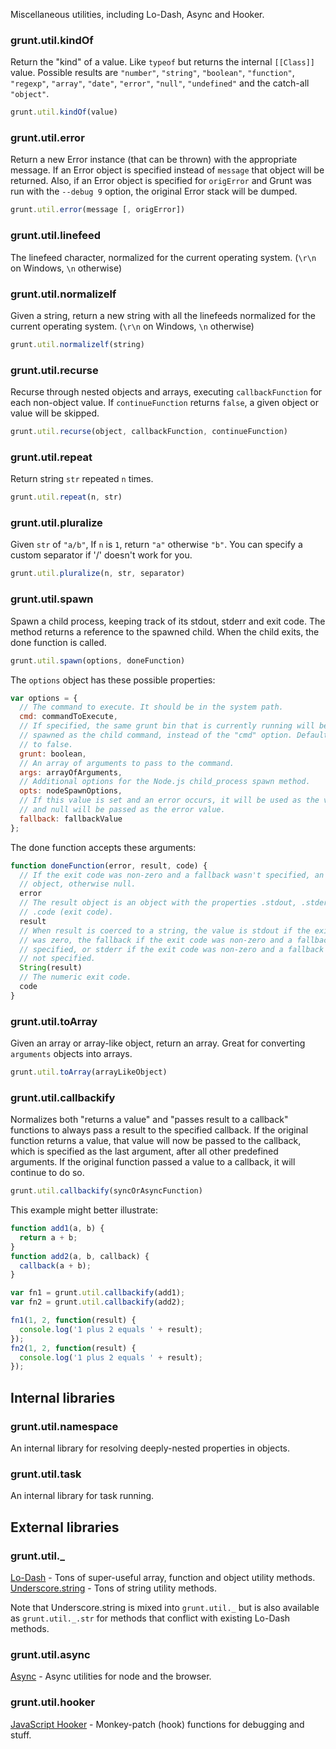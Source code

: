 Miscellaneous utilities, including Lo-Dash, Async and Hooker.

### grunt.util.kindOf
Return the "kind" of a value. Like `typeof` but returns the internal `[[Class]]` value. Possible results are `"number"`, `"string"`, `"boolean"`, `"function"`, `"regexp"`, `"array"`, `"date"`, `"error"`, `"null"`, `"undefined"` and the catch-all `"object"`.

```js
grunt.util.kindOf(value)
```

### grunt.util.error
Return a new Error instance (that can be thrown) with the appropriate message. If an Error object is specified instead of `message` that object will be returned.
Also, if an Error object is specified for `origError` and Grunt was run with the `--debug 9` option, the original Error stack will be dumped.

```js
grunt.util.error(message [, origError])
```

### grunt.util.linefeed
The linefeed character, normalized for the current operating system. (`\r\n` on Windows, `\n` otherwise)

### grunt.util.normalizelf
Given a string, return a new string with all the linefeeds normalized for the current operating system. (`\r\n` on Windows, `\n` otherwise)

```js
grunt.util.normalizelf(string)
```

### grunt.util.recurse
Recurse through nested objects and arrays, executing `callbackFunction` for each non-object value. If `continueFunction` returns `false`, a given object or value will be skipped.

```js
grunt.util.recurse(object, callbackFunction, continueFunction)
```

### grunt.util.repeat
Return string `str` repeated `n` times.

```js
grunt.util.repeat(n, str)
```

### grunt.util.pluralize
Given `str` of `"a/b"`, If `n` is `1`, return `"a"` otherwise `"b"`. You can specify a custom separator if '/' doesn't work for you.

```js
grunt.util.pluralize(n, str, separator)
```

### grunt.util.spawn
Spawn a child process, keeping track of its stdout, stderr and exit code. The method returns a reference to the spawned child. When the child exits, the done function is called.

```js
grunt.util.spawn(options, doneFunction)
```

The `options` object has these possible properties:

```js
var options = {
  // The command to execute. It should be in the system path.
  cmd: commandToExecute,
  // If specified, the same grunt bin that is currently running will be
  // spawned as the child command, instead of the "cmd" option. Defaults
  // to false.
  grunt: boolean,
  // An array of arguments to pass to the command.
  args: arrayOfArguments,
  // Additional options for the Node.js child_process spawn method.
  opts: nodeSpawnOptions,
  // If this value is set and an error occurs, it will be used as the value
  // and null will be passed as the error value.
  fallback: fallbackValue
};
```

The done function accepts these arguments:

```js
function doneFunction(error, result, code) {
  // If the exit code was non-zero and a fallback wasn't specified, an Error
  // object, otherwise null.
  error
  // The result object is an object with the properties .stdout, .stderr, and
  // .code (exit code).
  result
  // When result is coerced to a string, the value is stdout if the exit code
  // was zero, the fallback if the exit code was non-zero and a fallback was
  // specified, or stderr if the exit code was non-zero and a fallback was
  // not specified.
  String(result)
  // The numeric exit code.
  code
}
```

### grunt.util.toArray
Given an array or array-like object, return an array. Great for converting `arguments` objects into arrays.

```js
grunt.util.toArray(arrayLikeObject)
```

### grunt.util.callbackify
Normalizes both "returns a value" and "passes result to a callback" functions to always pass a result to the specified callback. If the original function returns a value, that value will now be passed to the callback, which is specified as the last argument, after all other predefined arguments. If the original function passed a value to a callback, it will continue to do so.

```js
grunt.util.callbackify(syncOrAsyncFunction)
```

This example might better illustrate:

```js
function add1(a, b) {
  return a + b;
}
function add2(a, b, callback) {
  callback(a + b);
}

var fn1 = grunt.util.callbackify(add1);
var fn2 = grunt.util.callbackify(add2);

fn1(1, 2, function(result) {
  console.log('1 plus 2 equals ' + result);
});
fn2(1, 2, function(result) {
  console.log('1 plus 2 equals ' + result);
});
```

## Internal libraries

### grunt.util.namespace
An internal library for resolving deeply-nested properties in objects.

### grunt.util.task
An internal library for task running.

## External libraries

### grunt.util._
[Lo-Dash](http://lodash.com/) - Tons of super-useful array, function and object utility methods.
[Underscore.string](https://github.com/epeli/underscore.string) - Tons of string utility methods.

Note that Underscore.string is mixed into `grunt.util._` but is also available as `grunt.util._.str` for methods that conflict with existing Lo-Dash methods.

### grunt.util.async
[Async](https://github.com/caolan/async) - Async utilities for node and the browser.

### grunt.util.hooker
[JavaScript Hooker](https://github.com/cowboy/javascript-hooker) - Monkey-patch (hook) functions for debugging and stuff.
